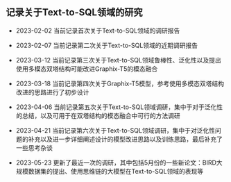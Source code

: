 ## 记录关于Text-to-SQL领域的研究
- 2023-02-02 当前记录首次关于Text-to-SQL领域的调研报告 

- 2023-02-07 当前记录第二次关于Text-to-SQL领域的近期调研报告

- 2023-03-12 当前记录第三次关于Text-to-SQL领域鲁棒性、泛化性以及提出使用多模态双塔结构可能改进Graphix-T5的模态融合

- 2023-03-18 当前记录第四次关于Graphix-T5模型，参考使用多模态双塔结构改进的思路进行了初步设计

- 2023-04-06 当前记录第五次关于Text-to-SQL领域调研，集中于对于泛化性的总结，以及可用于在双塔结构的模态融合中可行的方法调研

- 2023-04-21 当前记录第六次关于Text-to-SQL领域调研，集中于对泛化性问题的补充以及进一步详细阐述设计的模型改进思路以及训练思路，最后补充了一些思考杂谈

- 2023-05-23 更新了最近一次的调研，其中包括5月份的一些新论文：BIRD大规模数据集的提出、使用思维链的大模型在Text-to-SQL领域的表现等
